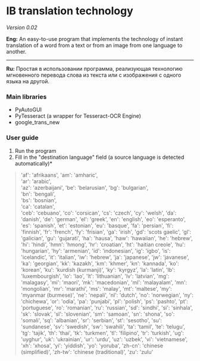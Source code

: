 # IB translation technology
*Version 0.02*

**Eng:** An easy-to-use program that implements the technology of instant translation of a word from a text or from an image from one language to another.

---

**Ru:** Простая в использовании программа, реализующая технологию мгновенного перевода слова из текста или с изображения с одного языка на другой.

### Main libraries
- PyAutoGUI
- PyTesseract (a wrapper for Tesseract-OCR Engine)
- google_trans_new

### User guide
1. Run the program
2. Fill in the "destination language" field (a source language is detected automatically)*
> 'af': 'afrikaans',
'am': 'amharic',    
'ar': 'arabic',     
'az': 'azerbaijani',
'be': 'belarusian', 
'bg': 'bulgarian',  
'bn': 'bengali',    
'bs': 'bosnian',    
'ca': 'catalan',    
'ceb': 'cebuano',
'co': 'corsican',
'cs': 'czech',
'cy': 'welsh',
'da': 'danish',
'de': 'german',
'el': 'greek',
'en': 'english',
'eo': 'esperanto',
'es': 'spanish',
'et': 'estonian',
'eu': 'basque',
'fa': 'persian',
'fi': 'finnish',
'fr': 'french',
'fy': 'frisian',
'ga': 'irish',
'gd': 'scots gaelic',
'gl': 'galician',
'gu': 'gujarati',
'ha': 'hausa',
'haw': 'hawaiian',
'he': 'hebrew',
'hi': 'hindi',
'hmn': 'hmong',
'hr': 'croatian',
'ht': 'haitian creole',
'hu': 'hungarian',
'hy': 'armenian',
'id': 'indonesian',
'ig': 'igbo',
'is': 'icelandic',
'it': 'italian',
'iw': 'hebrew',
'ja': 'japanese',
'jw': 'javanese',
'ka': 'georgian',
'kk': 'kazakh',
'km': 'khmer',
'kn': 'kannada',
'ko': 'korean',
'ku': 'kurdish (kurmanji)',
'ky': 'kyrgyz',
'la': 'latin',
'lb': 'luxembourgish',
'lo': 'lao',
'lt': 'lithuanian',
'lv': 'latvian',
'mg': 'malagasy',
'mi': 'maori',
'mk': 'macedonian',
'ml': 'malayalam',
'mn': 'mongolian',
'mr': 'marathi',
'ms': 'malay',
'mt': 'maltese',
'my': 'myanmar (burmese)',
'ne': 'nepali',
'nl': 'dutch',
'no': 'norwegian',
'ny': 'chichewa',
'or': 'odia',
'pa': 'punjabi',
'pl': 'polish',
'ps': 'pashto',
'pt': 'portuguese',
'ro': 'romanian',
'ru': 'russian',
'sd': 'sindhi',
'si': 'sinhala',
'sk': 'slovak',
'sl': 'slovenian',
'sm': 'samoan',
'sn': 'shona',
'so': 'somali',
'sq': 'albanian',
'sr': 'serbian',
'st': 'sesotho',
'su': 'sundanese',
'sv': 'swedish',
'sw': 'swahili',
'ta': 'tamil',
'te': 'telugu',
'tg': 'tajik',
'th': 'thai',
'tk': 'turkmen',
'tl': 'filipino',
'tr': 'turkish',
'ug': 'uyghur',
'uk': 'ukrainian',
'ur': 'urdu',
'uz': 'uzbek',
'vi': 'vietnamese',
'xh': 'xhosa',
'yi': 'yiddish',
'yo': 'yoruba',
'zh-cn': 'chinese (simplified)',
'zh-tw': 'chinese (traditional)',
'zu': 'zulu'
